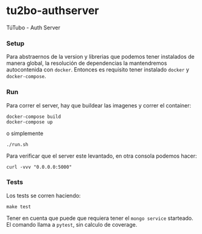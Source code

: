 # tu2bo-authserver
TúTubo - Auth Server

### Setup

Para abstraernos de la version y librerias que podemos tener instalados de manera global, la resolución de dependencias la mantendremos autocontenida con `docker`. Entonces es requisito tener instalado `docker` y `docker-compose`.

### Run

Para correr el server, hay que buildear las imagenes y correr el container:

```
docker-compose build
docker-compose up
```

o simplemente

```
./run.sh
```

Para verificar que el server este levantado, en otra consola podemos hacer:

	curl -vvv "0.0.0.0:5000"


### Tests

Los tests se corren haciendo:

	make test

Tener en cuenta que puede que requiera tener el `mongo service` starteado. \
El comando llama a `pytest`, sin calculo de coverage. 
